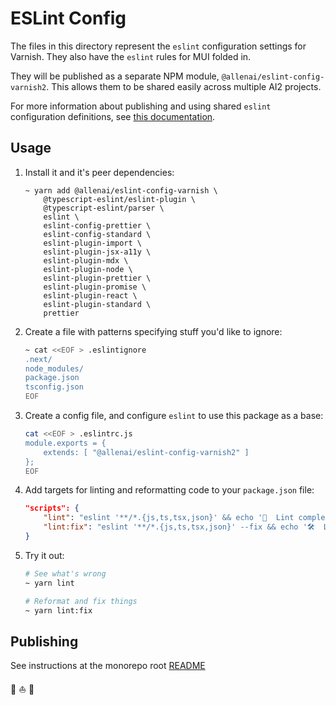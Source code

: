 # ESLint Config

The files in this directory represent the `eslint` configuration settings
for Varnish. They also have the `eslint` rules for MUI folded in.

They will be published as a separate NPM module,
`@allenai/eslint-config-varnish2`. This allows them to be shared easily
across multiple AI2 projects.

For more information about publishing and using shared `eslint` configuration
definitions, see [this documentation](https://eslint.org/docs/user-guide/configuring).

## Usage

1. Install it and it's peer dependencies:

   ```shell
   ~ yarn add @allenai/eslint-config-varnish \
       @typescript-eslint/eslint-plugin \
       @typescript-eslint/parser \
       eslint \
       eslint-config-prettier \
       eslint-config-standard \
       eslint-plugin-import \
       eslint-plugin-jsx-a11y \
       eslint-plugin-mdx \
       eslint-plugin-node \
       eslint-plugin-prettier \
       eslint-plugin-promise \
       eslint-plugin-react \
       eslint-plugin-standard \
       prettier
   ```

2. Create a file with patterns specifying stuff you'd like to ignore:

   ```bash
   ~ cat <<EOF > .eslintignore
   .next/
   node_modules/
   package.json
   tsconfig.json
   EOF
   ```

3. Create a config file, and configure `eslint` to use this package as a base:

   ```bash
   cat <<EOF > .eslintrc.js
   module.exports = {
       extends: [ "@allenai/eslint-config-varnish2" ]
   };
   EOF
   ```

4. Add targets for linting and reformatting code to your `package.json` file:

   ```json
   "scripts": {
       "lint": "eslint '**/*.{js,ts,tsx,json}' && echo '💫  Lint complete.'",
       "lint:fix": "eslint '**/*.{js,ts,tsx,json}' --fix && echo '🛠  Lint --fix complete.'",
   }
   ```

5. Try it out:

   ```bash
   # See what's wrong
   ~ yarn lint

   # Reformat and fix things
   ~ yarn lint:fix
   ```

## Publishing

See instructions at the monorepo root [README](../../README.md)

🤘 ⛵️ 🎨